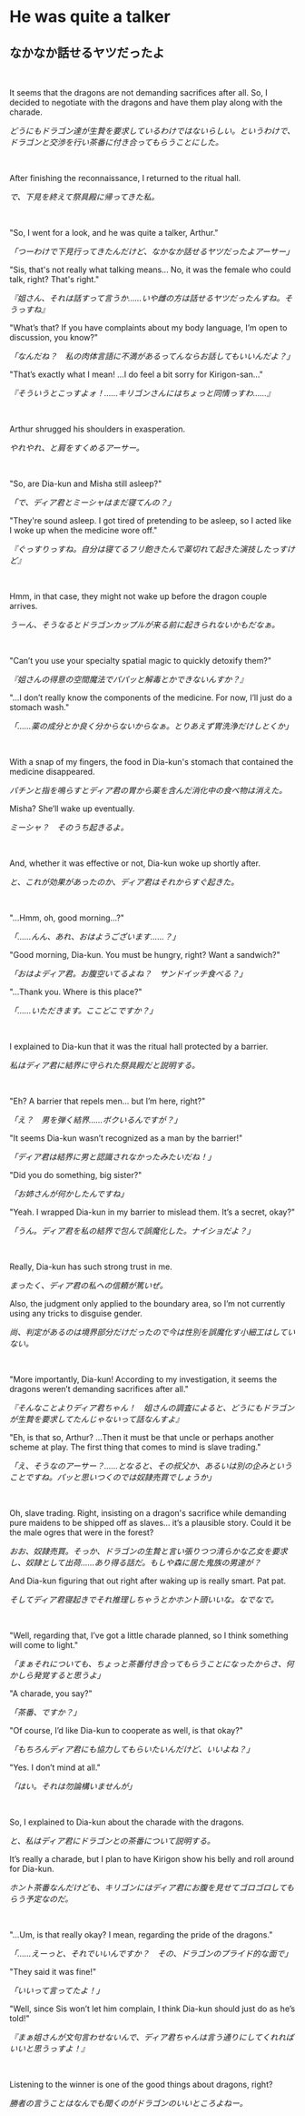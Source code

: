 # He was quite a talker

## なかなか話せるヤツだったよ

&nbsp;

It seems that the dragons are not demanding sacrifices after all. So, I decided to negotiate with the dragons and have them play along with the charade.

*どうにもドラゴン達が生贄を要求しているわけではないらしい。というわけで、ドラゴンと交渉を行い茶番に付き合ってもらうことにした。*

&nbsp;

After finishing the reconnaissance, I returned to the ritual hall.

*で、下見を終えて祭具殿に帰ってきた私。*

&nbsp;

"So, I went for a look, and he was quite a talker, Arthur."

*「つーわけで下見行ってきたんだけど、なかなか話せるヤツだったよアーサー」*

"Sis, that's not really what talking means... No, it was the female who could talk, right? That's right."

*『姐さん、それは話すって言うか……いや雌の方は話せるヤツだったんすね。そうっすね』*

"What’s that? If you have complaints about my body language, I’m open to discussion, you know?"

*「なんだね？　私の肉体言語に不満があるってんならお話してもいいんだよ？」*

"That’s exactly what I mean! …I do feel a bit sorry for Kirigon-san…"

*『そういうとこっすよォ！……キリゴンさんにはちょっと同情っすわ……』*

&nbsp;

Arthur shrugged his shoulders in exasperation.

*やれやれ、と肩をすくめるアーサー。*

&nbsp;

"So, are Dia-kun and Misha still asleep?"

*「で、ディア君とミーシャはまだ寝てんの？」*

"They're sound asleep. I got tired of pretending to be asleep, so I acted like I woke up when the medicine wore off."

*『ぐっすりっすね。自分は寝てるフリ飽きたんで薬切れて起きた演技したっすけど』*

&nbsp;

Hmm, in that case, they might not wake up before the dragon couple arrives.

*うーん、そうなるとドラゴンカップルが来る前に起きられないかもだなぁ。*

&nbsp;

"Can’t you use your specialty spatial magic to quickly detoxify them?"

*『姐さんの得意の空間魔法でパパッと解毒とかできないんすか？』*

"…I don’t really know the components of the medicine. For now, I’ll just do a stomach wash."

*「……薬の成分とか良く分からないからなぁ。とりあえず胃洗浄だけしとくか」*

&nbsp;

With a snap of my fingers, the food in Dia-kun's stomach that contained the medicine disappeared.

*パチンと指を鳴らすとディア君の胃から薬を含んだ消化中の食べ物は消えた。*

Misha? She’ll wake up eventually.

*ミーシャ？　そのうち起きるよ。*

&nbsp;

And, whether it was effective or not, Dia-kun woke up shortly after.

*と、これが効果があったのか、ディア君はそれからすぐ起きた。*

&nbsp;

"…Hmm, oh, good morning…?"

*「……んん、あれ、おはようございます……？」*

"Good morning, Dia-kun. You must be hungry, right? Want a sandwich?"

*「おはよディア君。お腹空いてるよね？　サンドイッチ食べる？」*

"…Thank you. Where is this place?"

*「……いただきます。ここどこですか？」*

&nbsp;

I explained to Dia-kun that it was the ritual hall protected by a barrier.

*私はディア君に結界に守られた祭具殿だと説明する。*

&nbsp;

"Eh? A barrier that repels men… but I’m here, right?"

*「え？　男を弾く結界……ボクいるんですが？」*

"It seems Dia-kun wasn’t recognized as a man by the barrier!"

*「ディア君は結界に男と認識されなかったみたいだね！」*

"Did you do something, big sister?"

*「お姉さんが何かしたんですね」*

"Yeah. I wrapped Dia-kun in my barrier to mislead them. It’s a secret, okay?"

*「うん。ディア君を私の結界で包んで誤魔化した。ナイショだよ？」*

&nbsp;

Really, Dia-kun has such strong trust in me.

*まったく、ディア君の私への信頼が篤いぜ。*

Also, the judgment only applied to the boundary area, so I’m not currently using any tricks to disguise gender.

*尚、判定があるのは境界部分だけだったので今は性別を誤魔化す小細工はしていない。*

&nbsp;

"More importantly, Dia-kun! According to my investigation, it seems the dragons weren’t demanding sacrifices after all."

*『そんなことよりディア君ちゃん！　姐さんの調査によると、どうにもドラゴンが生贄を要求してたんじゃないって話なんすよ』*

"Eh, is that so, Arthur? …Then it must be that uncle or perhaps another scheme at play. The first thing that comes to mind is slave trading."

*「え、そうなのアーサー？……となると、その叔父か、あるいは別の企みということですね。パッと思いつくのでは奴隷売買でしょうか」*

&nbsp;

Oh, slave trading. Right, insisting on a dragon's sacrifice while demanding pure maidens to be shipped off as slaves… it’s a plausible story. Could it be the male ogres that were in the forest?

*おお、奴隷売買。そっか、ドラゴンの生贄と言い張りつつ清らかな乙女を要求し、奴隷として出荷……あり得る話だ。もしや森に居た鬼族の男達が？*

And Dia-kun figuring that out right after waking up is really smart. Pat pat.

*そしてディア君寝起きでそれ推理しちゃうとかホント頭いいな。なでなで。*

&nbsp;

"Well, regarding that, I’ve got a little charade planned, so I think something will come to light."

*「まぁそれについても、ちょっと茶番付き合ってもらうことになったからさ、何かしら発覚すると思うよ」*

"A charade, you say?"

*「茶番、ですか？」*

"Of course, I’d like Dia-kun to cooperate as well, is that okay?"

*「もちろんディア君にも協力してもらいたいんだけど、いいよね？」*

"Yes. I don’t mind at all."

*「はい。それは勿論構いませんが」*

&nbsp;

So, I explained to Dia-kun about the charade with the dragons.

*と、私はディア君にドラゴンとの茶番について説明する。*

It’s really a charade, but I plan to have Kirigon show his belly and roll around for Dia-kun.

*ホント茶番なんだけども、キリゴンにはディア君にお腹を見せてゴロゴロしてもらう予定なのだ。*

&nbsp;

"…Um, is that really okay? I mean, regarding the pride of the dragons."

*「……えーっと、それでいいんですか？　その、ドラゴンのプライド的な面で」*

"They said it was fine!"

*「いいって言ってたよ！」*

"Well, since Sis won’t let him complain, I think Dia-kun should just do as he’s told!"

*『まぁ姐さんが文句言わせないんで、ディア君ちゃんは言う通りにしてくれればいいと思うっすよ！』*

&nbsp;

Listening to the winner is one of the good things about dragons, right?

*勝者の言うことはなんでも聞くのがドラゴンのいいところよねー。*
